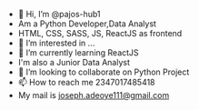 - 👋 Hi, I’m @pajos-hub1
- Am a Python Developer,Data Analyst
- HTML, CSS, SASS, JS, ReactJS as frontend 
- 👀 I’m interested in ...
- 🌱 I’m currently learning ReactJS
- I'm also a Junior Data Analyst
- 💞️ I’m looking to collaborate on Python Project
- 📫 How to reach me 2347017485418
- My mail is joseph.adeoye111@gmail.com

<!---
pajos-hub1/pajos-hub1 is a ✨ special ✨ repository because its `README.md` (this file) appears on your GitHub profile.
You can click the Preview link to take a look at your changes.
--->
